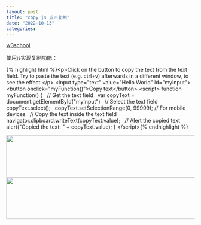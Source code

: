 ```yaml
---
layout: post
title: "copy js 点击复制"
date: "2022-10-13"
categories: 
---
```

<p><a href="https://www.w3schools.com/howto/tryit.asp?filename=tryhow_js_copy_clipboard">w3school</a></p>
<p>使用js实现复制功能：</p>
{% highlight html %}&lt;p&gt;Click on the button to copy the text from the text field. Try to paste the text (e.g. ctrl+v) afterwards in a different window, to see the effect.&lt;/p&gt;
&lt;input type=&quot;text&quot; value=&quot;Hello World&quot; id=&quot;myInput&quot;&gt;
&lt;button onclick=&quot;myFunction()&quot;&gt;Copy text&lt;/button&gt;
&lt;script&gt;
function myFunction() {
&nbsp; // Get the text field
&nbsp; var copyText = document.getElementById(&quot;myInput&quot;)
&nbsp; // Select the text field
&nbsp; copyText.select();
&nbsp; copyText.setSelectionRange(0, 99999); // For mobile devices
&nbsp; // Copy the text inside the text field
&nbsp; navigator.clipboard.writeText(copyText.value);
&nbsp; // Alert the copied text
&nbsp; alert(&quot;Copied the text: &quot; + copyText.value);
}
&lt;/script&gt;{% endhighlight %}
<p><img height="112" src="/uploads/ckeditor/pictures/582/image-20221013085701-1.png" width="527" /><img height="112" src="/uploads/ckeditor/pictures/583/image-20221013085712-2.png" width="527" /></p>
